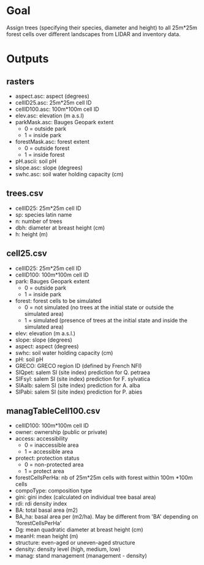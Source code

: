 # Goal
Assign trees (specifying their species, diameter and height) to all 25m*25m forest cells over different landscapes from LIDAR and inventory data.



# Outputs

## rasters
* aspect.asc: aspect (degrees)
* cellID25.asc: 25m*25m cell ID
* cellID100.asc: 100m*100m cell ID
* elev.asc: elevation (m a.s.l)
* parkMask.asc: Bauges Geopark extent
  + 0 = outside park
  + 1 = inside park
* forestMask.asc: forest extent
  + 0 = outside forest
  + 1 = inside forest
* pH.ascii: soil pH
* slope.asc: slope (degrees)
* swhc.asc: soil water holding capacity (cm)


## trees.csv
* cellID25: 25m*25m cell ID
* sp: species latin name
* n: number of trees
* dbh: diameter at breast height (cm)
* h: height (m)


## cell25.csv
* cellID25: 25m*25m cell ID
* cellID100: 100m*100m cell ID
* park: Bauges Geopark extent
  + 0 = outside park
  + 1 = inside park
* forest: forest cells to be simulated
  + 0 = not simulated (no trees at the initial state or outside the simulated area)
  + 1 = simulated (presence of trees at the initial state and inside the simulated area)
* elev: elevation (m a.s.l.)
* slope: slope (degrees)
* aspect: aspect (degrees)
* swhc: soil water holding capacity (cm)
* pH: soil pH
* GRECO: GRECO region ID (defined by French NFI)
* SIQpet: salem SI (site index) prediction for Q. petraea
* SIFsyl: salem SI (site index) prediction for F. sylvatica
* SIAalb: salem SI (site index) prediction for A. alba
* SIPabi: salem SI (site index) prediction for P. abies


## managTableCell100.csv
* cellID100: 100m*100m cell ID
* owner: ownership (public or private)
* access: accessibility
  + 0 = inaccessible area
  + 1 = accessible area
* protect: protection status
  + 0 = non-protected area
  + 1 = protect area
* forestCellsPerHa: nb of 25m*25m cells with forest within 100m *100m cells
* compoType: composition type
* gini: gini index (calculated on individual tree basal area)
* rdi: rdi density index
* BA: total basal area (m2)
* BA_ha: basal area per (m2/ha). May be different from 'BA' depending on 'forestCellsPerHa'
* Dg: mean quadratic diameter at breast height (cm)
* meanH: mean height (m)
* structure: even-aged or uneven-aged structure
* density: density level (high, medium, low)
* manag: stand management (management - density)
